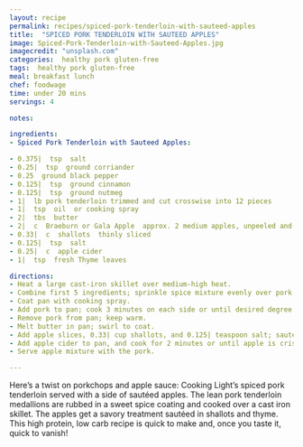 ```yaml
---
layout: recipe
permalink: recipes/spiced-pork-tenderloin-with-sauteed-apples
title:  "SPICED PORK TENDERLOIN WITH SAUTEED APPLES"
image: Spiced-Pork-Tenderloin-with-Sauteed-Apples.jpg
imagecredit: "unsplash.com"
categories:  healthy pork gluten-free
tags:  healthy pork gluten-free
meal: breakfast lunch
chef: foodwage
time: under 20 mins
servings: 4

notes:

ingredients:
- Spiced Pork Tenderloin with Sauteed Apples:

- 0.375|  tsp  salt
- 0.25|  tsp  ground corriander
- 0.25  ground black pepper
- 0.125|  tsp  ground cinnamon
- 0.125|  tsp  ground nutmeg
- 1|  lb pork tenderloin trimmed and cut crosswise into 12 pieces
- 1|  tsp  oil  or cooking spray
- 2|  tbs  butter
- 2|  c  Braeburn or Gala Apple  approx. 2 medium apples, unpeeled and thinly sliced
- 0.33|  c  shallots  thinly sliced
- 0.125|  tsp  salt
- 0.25|  c  apple cider
- 1|  tsp  fresh Thyme leaves

directions:
- Heat a large cast-iron skillet over medium-high heat.
- Combine first 5 ingredients; sprinkle spice mixture evenly over pork.
- Coat pan with cooking spray.
- Add pork to pan; cook 3 minutes on each side or until desired degree of doneness.
- Remove pork from pan; keep warm.
- Melt butter in pan; swirl to coat.
- Add apple slices, 0.33| cup shallots, and 0.125| teaspoon salt; sauté 4 minutes or until apple starts to brown.
- Add apple cider to pan, and cook for 2 minutes or until apple is crisp-tender. Stir in thyme leaves.
- Serve apple mixture with the pork.

---
```


Here’s a twist on porkchops and apple sauce: Cooking Light’s spiced pork tenderloin served with a side of sautéed apples. The lean pork tenderloin medallions are rubbed in a sweet spice coating and cooked over a cast iron skillet. The apples get a savory treatment sautéed in shallots and thyme. This high protein, low carb recipe is quick to make and, once you taste it, quick to vanish!